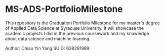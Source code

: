 # MS-ADS-PortfolioMilestone
This repository is the Graduation Portfolio Milestone for my master's degree of Applied Data Science at Syracuse University. It will showcase the academic projects I did in the previous coursework and my knowledge about data science and machine learning.

Author: Chiau Yin Yang
SUID: 638291989
